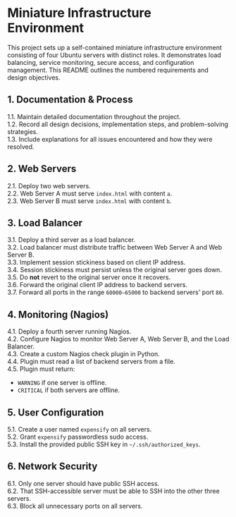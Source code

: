 # Miniature Infrastructure Environment

This project sets up a self-contained miniature infrastructure environment consisting of four Ubuntu servers with distinct roles. It demonstrates load balancing, service monitoring, secure access, and configuration management. This README outlines the numbered requirements and design objectives.

## 1. Documentation & Process

1.1. Maintain detailed documentation throughout the project.  
1.2. Record all design decisions, implementation steps, and problem-solving strategies.  
1.3. Include explanations for all issues encountered and how they were resolved.

## 2. Web Servers

2.1. Deploy two web servers.  
2.2. Web Server A must serve `index.html` with content `a`.  
2.3. Web Server B must serve `index.html` with content `b`.

## 3. Load Balancer

3.1. Deploy a third server as a load balancer.  
3.2. Load balancer must distribute traffic between Web Server A and Web Server B.  
3.3. Implement session stickiness based on client IP address.  
3.4. Session stickiness must persist unless the original server goes down.  
3.5. Do **not** revert to the original server once it recovers.  
3.6. Forward the original client IP address to backend servers.  
3.7. Forward all ports in the range `60000–65000` to backend servers' port `80`.

## 4. Monitoring (Nagios)

4.1. Deploy a fourth server running Nagios.  
4.2. Configure Nagios to monitor Web Server A, Web Server B, and the Load Balancer.  
4.3. Create a custom Nagios check plugin in Python.  
4.4. Plugin must read a list of backend servers from a file.  
4.5. Plugin must return:

- `WARNING` if one server is offline.
- `CRITICAL` if both servers are offline.

## 5. User Configuration

5.1. Create a user named `expensify` on all servers.  
5.2. Grant `expensify` passwordless sudo access.  
5.3. Install the provided public SSH key in `~/.ssh/authorized_keys`.

## 6. Network Security

6.1. Only one server should have public SSH access.  
6.2. That SSH-accessible server must be able to SSH into the other three servers.  
6.3. Block all unnecessary ports on all servers.
